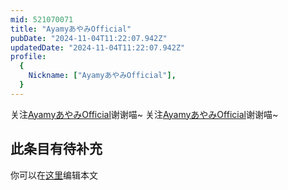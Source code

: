 ```yaml
---
mid: 521070071
title: "AyamyあやみOfficial"
pubDate: "2024-11-04T11:22:07.942Z"
updatedDate: "2024-11-04T11:22:07.942Z"
profile:
  {
    Nickname: ["AyamyあやみOfficial"],
  }
---
```


关注[AyamyあやみOfficial](https://space.bilibili.com/521070071)谢谢喵~ 关注[AyamyあやみOfficial](https://space.bilibili.com/521070071)谢谢喵~

## 此条目有待补充
你可以在[这里](https://github.com/Yuhanawa/VTuber.ICU/edit/master/src/content/v/AyamyあやみOfficial/index.md)编辑本文
